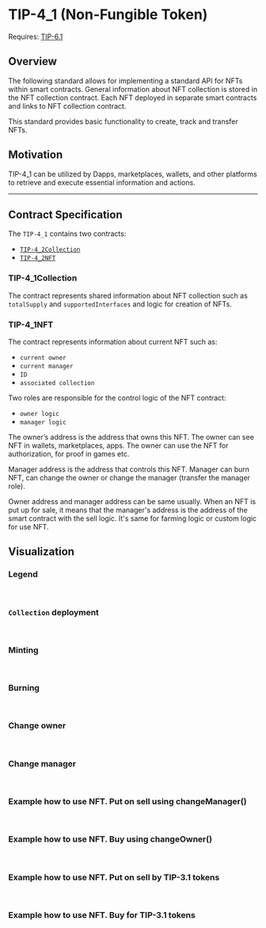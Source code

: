 # TIP-4_1 (Non-Fungible Token)

Requires: [TIP-6.1](./6.md)

## Overview

The following standard allows for implementing a standard API for NFTs within smart contracts. General information about NFT collection is stored in the NFT collection contract. Each NFT deployed in separate smart contracts and links to NFT collection contract.

This standard provides basic functionality to create, track and transfer NFTs.

## Motivation

TIP-4_1 can be utilized by Dapps, marketplaces, wallets, and other platforms to retrieve and execute essential information and actions.

---
## Contract Specification

The `TIP-4_1` contains two contracts:

- [ `TIP-4_2Collection` ](https://github.com/broxus/tip4/blob/master/contracts/TIP4_1/TIP4_1Collection.tsol)
- [ `TIP-4_2NFT` ](https://github.com/broxus/tip4/blob/master/contracts/TIP4_1/TIP4_1Nft.tsol)


### TIP-4_1Collection

The contract represents shared information about NFT collection such as `totalSupply` and `supportedInterfaces` and logic for creation of NFTs.

### TIP-4_1NFT

The contract represents information about current NFT such as:

- `current owner`
- `current manager`
- `ID`
- `associated collection`

Two roles are responsible for the control logic of the NFT contract:

- `owner logic`
- `manager logic`

The owner’s address is the address that owns this NFT. The owner can see NFT in wallets, marketplaces, apps. The owner can use the NFT for authorization, for proof in games etc.

Manager address is the address that controls this NFT. Manager can burn NFT, can change the owner or change the manager (transfer the manager role).

Owner address and manager address can be same usually. When an NFT is put up for sale, it means that the manager's address is the address of the smart contract with the sell logic. It's same for farming logic or custom logic for use NFT.


## Visualization

### Legend

<br/>
<ImgContainer src= '/img/legend1.svg' width="100%" altText="deployAccountOutput"/>

### `Collection` deployment

<br/>
<ImgContainer src= '/img/collection.svg' width="100%" altText="deployAccountOutput"/>

### Minting

<br/>
<ImgContainer src= '/img/mint.svg' width="100%" altText="deployAccountOutput"/>

### Burning

<br/>
<ImgContainer src= '/img/burn.svg' width="100%" altText="deployAccountOutput"/>

### Change owner

<br/>
<ImgContainer src= '/img/changeOwner.svg' width="100%" altText="deployAccountOutput"/>

### Change manager

<br/>
<ImgContainer src= '/img/changeManager.svg' width="100%" altText="deployAccountOutput"/>

### Example how to use NFT. Put on sell using changeManager()

<br/>
<ImgContainer src= '/img/sell.svg' width="100%" altText="deployAccountOutput"/>

### Example how to use NFT. Buy using changeOwner()

<br/>
<ImgContainer src= '/img/buy.svg' width="100%" altText="deployAccountOutput"/>

### Example how to use NFT. Put on sell by TIP-3.1 tokens

<br/>
<ImgContainer src= '/img/tip3sell.svg' width="100%" altText="deployAccountOutput"/>


### Example how to use NFT. Buy for TIP-3.1 tokens

<br/>
<ImgContainer src= '/img/tip3buy.svg' width="100%" altText="deployAccountOutput"/>

<script lang="ts" >
import { defineComponent, ref, onMounted } from "vue";
import ImgContainer from "../../.vitepress/theme/components/shared/BKDImgContainer.vue"

export default defineComponent({
  name: "Diagrams",
  components :{
    ImgContainer
  },
  setup() {
    return {
    };
  },
});

</script>